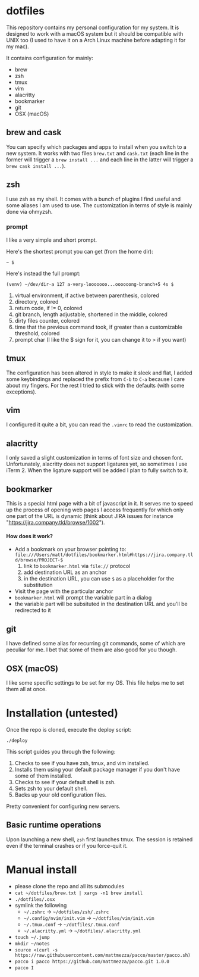 dotfiles
===

This repository contains my personal configuration for my system. It is designed to work with a macOS system but it should be compatible with UNIX too (I used to have it on a Arch Linux machine before adapting it for my mac).

It contains configuration for mainly:

- brew
- zsh
- tmux
- vim
- alacritty
- bookmarker
- git
- OSX (macOS)

## brew and cask

You can specify which packages and apps to install when you switch to a new system. It works with two files `brew.txt` and `cask.txt` (each line in the former will trigger a `brew install ...` and each line in the latter will trigger a `brew cask install ...`).


## zsh

I use zsh as my shell. It comes with a bunch of plugins I find useful and some aliases I am used to use. The customization in terms of style is mainly done via ohmyzsh.

### prompt

I like a very simple and short prompt.

Here's the shortest prompt you can get (from the home dir):
```
~ $ 
```

Here's instead the full prompt:

```
(venv) ~/dev/dir-a 127 a-very-looooooo...oooooong-branch+5 4s $
```

1. virtual environment, if active between parenthesis, colored
2. directory, colored
3. return code, if != 0, colored
4. git branch, length adjustable, shortened in the middle, colored
5. dirty files counter, colored
6. time that the previous command took, if greater than a customizable threshold, colored
7. prompt char (I like the $ sign for it, you can change it to > if you want)


## tmux

The configuration has been altered in style to make it sleek and flat, I added some keybindings and replaced the prefix from `C-b` to `C-a` because I care about my fingers. For the rest I tried to stick with the defaults (with some exceptions).

## vim

I configured it quite a bit, you can read the `.vimrc` to read the customization.

## alacritty

I only saved a slight customization in terms of font size and chosen font. Unfortunately, alacritty does not support ligatures yet, so sometimes I use iTerm 2. When the ligature support will be added I plan to fully switch to it.

## bookmarker

This is a special html page with a bit of javascript in it. It serves me to speed up the process of opening web pages I access frequently for which only one part of the URL is dynamic (think about JIRA issues for instance "https://jira.company.tld/browse/1002").

#### How does it work?

- Add a bookmark on your browser pointing to: `file:///Users/matt/dotfiles/bookmarker.html#https://jira.company.tld/browse/PROJECT-$`
  1. link to `bookmarker.html` via `file://` protocol
  2. add destination URL as an anchor
  3. in the destination URL, you can use `$` as a placeholder for the substitution
- Visit the page with the particular anchor
- `bookmarker.html` will prompt the variable part in a dialog
- the variable part will be subsituted in the destination URL and you'll be redirected to it

## git

I have defined some alias for recurring git commands, some of which are peculiar for me. I bet that some of them are also good for you though.

## OSX (macOS)

I like some specific settings to be set for my OS. This file helps me to set them all at once.


# Installation (untested)

Once the repo is cloned, execute the deploy script:
```
./deploy
```

This script guides you through the following:

1. Checks to see if you have zsh, tmux, and vim installed. 
2. Installs them using your default package manager if you don't have some of them installed.
3. Checks to see if your default shell is zsh.
4. Sets zsh to your default shell.
5. Backs up your old configuration files.

Pretty convenient for configuring new servers.

## Basic runtime operations

Upon launching a new shell, `zsh` first launches tmux. The session is retained even if the terminal crashes or if you force-quit it.


# Manual install

- please clone the repo and all its submodules
- `cat ~/dotfiles/brew.txt | xargs -n1 brew install`
- `./dotfiles/.osx`
- symlink the following
  - `~/.zshrc` -> `~/dotfiles/zsh/.zshrc`
  - `~/.config/nvim/init.vim` -> `~/dotfiles/vim/init.vim`
  - `~/.tmux.conf` -> `~/dotfiles/.tmux.conf`
  - `~/.alacritty.yml` -> `~/dotfiles/.alacritty.yml`
- `touch ~/.jump`
- `mkdir ~/notes`
- `source <(curl -s https://raw.githubusercontent.com/mattmezza/pacco/master/pacco.sh)`
- `pacco i pacco https://github.com/mattmezza/pacco.git 1.0.0`
- `pacco I`
